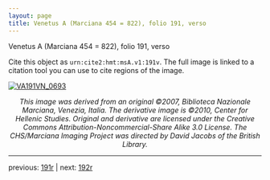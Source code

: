 ```yaml
---
layout: page
title: Venetus A (Marciana 454 = 822), folio 191, verso
---
```


Venetus A (Marciana 454 = 822), folio 191, verso

Cite this object as `urn:cite2:hmt:msA.v1:191v`.  The full image is linked to a citation tool you can use to cite regions of the image.

[![VA191VN_0693](http://www.homermultitext.org/iipsrv?IIIF=/project/homer/pyramidal/deepzoom/hmt/vaimg/2017a/VA191VN_0693.tif/full/800,/0/default.jpg)](http://www.homermultitext.org/ict2/?urn=urn:cite2:hmt:vaimg.2017a:VA191VN_0693) 

<p style="text-align: center; font-style: italic;">This image was derived from an original ©2007, Biblioteca Nazionale Marciana, Venezia, Italia. The derivative image is ©2010, Center for Hellenic Studies. Original and derivative are licensed under the Creative Commons Attribution-Noncommercial-Share Alike 3.0 License. The CHS/Marciana Imaging Project was directed by David Jacobs of the British Library.</p>

---

previous: [191r](../191r/) | next: [192r](../192r/)